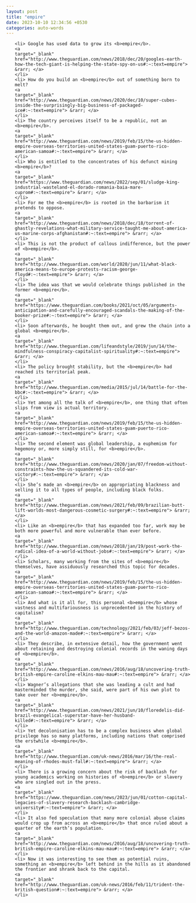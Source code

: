 ```yaml
---
layout: post
title: "empire"
date: 2023-10-10 12:34:56 +0530
categories: auto-words
---
```

<ol>

    <li> Google has used data to grow its <b>empire</b>.
    <a 
    target="_blank" 
    href="http://www.theguardian.com/news/2018/dec/20/googles-earth-how-the-tech-giant-is-helping-the-state-spy-on-us#:~:text=empire"> &rarr; </a>
    </li>
    <li> How do you build an <b>empire</b> out of something born to melt?
    <a 
    target="_blank" 
    href="http://www.theguardian.com/news/2020/dec/10/super-cubes-inside-the-surprisingly-big-business-of-packaged-ice#:~:text=empire"> &rarr; </a>
    </li>
    <li> The country perceives itself to be a republic, not an <b>empire</b>.
    <a 
    target="_blank" 
    href="http://www.theguardian.com/news/2019/feb/15/the-us-hidden-empire-overseas-territories-united-states-guam-puerto-rico-american-samoa#:~:text=empire"> &rarr; </a>
    </li>
    <li> Who is entitled to the concentrates of his defunct mining <b>empire</b>?
    <a 
    target="_blank" 
    href="https://www.theguardian.com/news/2022/sep/01/sludge-king-industrial-wasteland-el-dorado-romania-baia-mare-cuprom#:~:text=empire"> &rarr; </a>
    </li>
    <li> For me the <b>empire</b> is rooted in the barbarism it pretends to oppose.
    <a 
    target="_blank" 
    href="http://www.theguardian.com/news/2018/dec/18/torrent-of-ghastly-revelations-what-military-service-taught-me-about-america-us-marine-corps-afghanistan#:~:text=empire"> &rarr; </a>
    </li>
    <li> This is not the product of callous indifference, but the power of <b>empire</b>.
    <a 
    target="_blank" 
    href="http://www.theguardian.com/world/2020/jun/11/what-black-america-means-to-europe-protests-racism-george-floyd#:~:text=empire"> &rarr; </a>
    </li>
    <li> The idea was that we would celebrate things published in the former <b>empire</b>.
    <a 
    target="_blank" 
    href="https://www.theguardian.com/books/2021/oct/05/arguments-anticipation-and-carefully-encouraged-scandals-the-making-of-the-booker-prize#:~:text=empire"> &rarr; </a>
    </li>
    <li> Soon afterwards, he bought them out, and grew the chain into a global <b>empire</b>.
    <a 
    target="_blank" 
    href="http://www.theguardian.com/lifeandstyle/2019/jun/14/the-mindfulness-conspiracy-capitalist-spirituality#:~:text=empire"> &rarr; </a>
    </li>
    <li> The policy brought stability, but the <b>empire</b> had reached its territorial peak.
    <a 
    target="_blank" 
    href="http://www.theguardian.com/media/2015/jul/14/battle-for-the-bbc#:~:text=empire"> &rarr; </a>
    </li>
    <li> Yet among all the talk of <b>empire</b>, one thing that often slips from view is actual territory.
    <a 
    target="_blank" 
    href="http://www.theguardian.com/news/2019/feb/15/the-us-hidden-empire-overseas-territories-united-states-guam-puerto-rico-american-samoa#:~:text=empire"> &rarr; </a>
    </li>
    <li> The second element was global leadership, a euphemism for hegemony or, more simply still, for <b>empire</b>.
    <a 
    target="_blank" 
    href="http://www.theguardian.com/news/2020/jan/07/freedom-without-constraints-how-the-us-squandered-its-cold-war-victory#:~:text=empire"> &rarr; </a>
    </li>
    <li> She’s made an <b>empire</b> on appropriating blackness and selling it to all types of people, including black folks.
    <a 
    target="_blank" 
    href="http://www.theguardian.com/news/2021/feb/09/brazilian-butt-lift-worlds-most-dangerous-cosmetic-surgery#:~:text=empire"> &rarr; </a>
    </li>
    <li> Like an <b>empire</b> that has expanded too far, work may be both more powerful and more vulnerable than ever before.
    <a 
    target="_blank" 
    href="http://www.theguardian.com/news/2018/jan/19/post-work-the-radical-idea-of-a-world-without-jobs#:~:text=empire"> &rarr; </a>
    </li>
    <li> Scholars, many working from the sites of <b>empire</b> themselves, have assiduously researched this topic for decades.
    <a 
    target="_blank" 
    href="http://www.theguardian.com/news/2019/feb/15/the-us-hidden-empire-overseas-territories-united-states-guam-puerto-rico-american-samoa#:~:text=empire"> &rarr; </a>
    </li>
    <li> And what is it all for, this personal <b>empire</b> whose vastness and multifariousness is unprecedented in the history of capitalism?
    <a 
    target="_blank" 
    href="http://www.theguardian.com/technology/2021/feb/03/jeff-bezos-and-the-world-amazon-made#:~:text=empire"> &rarr; </a>
    </li>
    <li> They describe, in extensive detail, how the government went about retaining and destroying colonial records in the waning days of <b>empire</b>.
    <a 
    target="_blank" 
    href="http://www.theguardian.com/news/2016/aug/18/uncovering-truth-british-empire-caroline-elkins-mau-mau#:~:text=empire"> &rarr; </a>
    </li>
    <li> Wagner’s allegations that she was leading a cult and had masterminded the murder, she said, were part of his own plot to take over her <b>empire</b>.
    <a 
    target="_blank" 
    href="http://www.theguardian.com/news/2021/jun/10/floredelis-did-brazil-evangelical-superstar-have-her-husband-killed#:~:text=empire"> &rarr; </a>
    </li>
    <li> Yet decolonisation has to be a complex business when global privilege has so many platforms, including nations that comprised the erstwhile <b>empire</b>.
    <a 
    target="_blank" 
    href="http://www.theguardian.com/uk-news/2016/mar/16/the-real-meaning-of-rhodes-must-fall#:~:text=empire"> &rarr; </a>
    </li>
    <li> There is a growing concern about the risk of backlash for young academics working on histories of <b>empire</b> or slavery who are singled out in the press.
    <a 
    target="_blank" 
    href="https://www.theguardian.com/news/2023/jun/01/cotton-capital-legacies-of-slavery-research-backlash-cambridge-university#:~:text=empire"> &rarr; </a>
    </li>
    <li> It also fed speculation that many more colonial abuse claims would crop up from across an <b>empire</b> that once ruled about a quarter of the earth’s population.
    <a 
    target="_blank" 
    href="http://www.theguardian.com/news/2016/aug/18/uncovering-truth-british-empire-caroline-elkins-mau-mau#:~:text=empire"> &rarr; </a>
    </li>
    <li> Now it was interesting to see them as potential ruins, something an <b>empire</b> left behind in the hills as it abandoned the frontier and shrank back to the capital.
    <a 
    target="_blank" 
    href="http://www.theguardian.com/uk-news/2016/feb/11/trident-the-british-question#:~:text=empire"> &rarr; </a>
    </li>